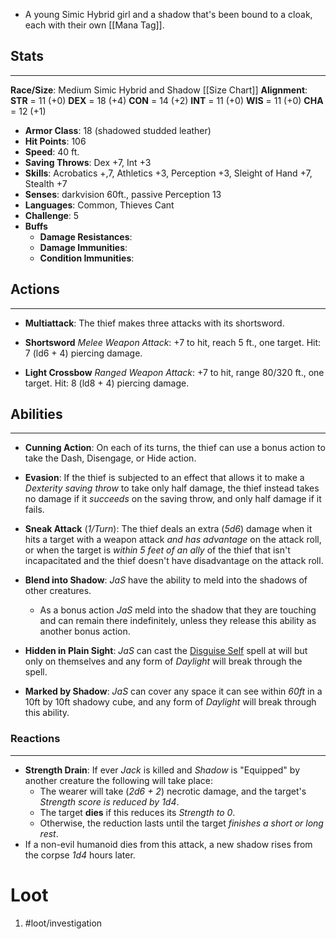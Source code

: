 - A young Simic Hybrid girl and a shadow that's been bound to a cloak, each with their own [[Mana Tag]].

## Stats
---
**Race/Size**: Medium Simic Hybrid and Shadow
	[[Size Chart]]
**Alignment**:
	**STR** = 11 (+0)
	**DEX** = 18 (+4)
	**CON** = 14 (+2)
	**INT** = 11 (+0)
	**WIS** = 11 (+0)
	**CHA** = 12 (+1)
-   **Armor Class**: 18 (shadowed studded leather)
-   **Hit Points**: 106
-   **Speed**: 40 ft.
-   **Saving Throws**: Dex +7, Int +3
-   **Skills**: Acrobatics +,7, Athletics +3, Perception +3, Sleight of Hand +7, Stealth +7
-   **Senses**: darkvision 60ft., passive Perception 13
-   **Languages**: Common, Thieves Cant
-   **Challenge**: 5
-   **Buffs**
	-   **Damage Resistances**:
	-   **Damage Immunities**:
	-   **Condition Immunities**:

## Actions
---
- **Multiattack**: The thief makes three attacks with its shortsword.

- **Shortsword** *Melee Weapon Attack*: +7 to hit, reach 5 ft., one target. Hit: 7 (ld6 + 4) piercing damage.

- **Light Crossbow** *Ranged Weapon Attack*: +7 to hit, range 80/320 ft., one target. Hit: 8 (ld8 + 4) piercing damage.

## Abilities
---
- **Cunning Action**: On each of its turns, the thief can use a bonus action to take the Dash, Disengage, or Hide action.

- **Evasion**: If the thief is subjected to an effect that allows it to make a *Dexterity saving throw* to take only half damage, the thief instead takes no damage if it *succeeds* on the saving throw, and only half damage if it fails.

- **Sneak Attack** (*1/Turn*): The thief deals an extra (*5d6*) damage when it hits a target with a weapon attack *and has advantage* on the attack roll, or when the target is *within 5 feet of an ally* of the thief that isn't incapacitated and the thief doesn't have disadvantage on the attack roll.

- **Blend into Shadow**: *JaS* have the ability to meld into the shadows of other creatures.
	- As a bonus action *JaS* meld into the shadow that they are touching and can remain there indefinitely, unless they release this ability as another bonus action.

- **Hidden in Plain Sight**: *JaS* can cast the [Disguise Self]() spell at will but only on themselves and any form of *Daylight* will break through the spell.

- **Marked by Shadow**: *JaS* can cover any space it can see within *60ft* in a 10ft by 10ft shadowy cube,  and any form of *Daylight* will break through this ability.

### Reactions
---
- **Strength Drain**: If ever *Jack* is killed and *Shadow* is "Equipped" by another creature the following will take place:
	- The wearer will take (*2d6 + 2*) necrotic damage, and the target's *Strength score is reduced by 1d4*. 
	- The target **dies** if this reduces its *Strength to 0*. 
	- Otherwise, the reduction lasts until the target *finishes a short or long rest*.
- If a non-evil humanoid dies from this attack, a new shadow rises from the corpse *1d4* hours later.

# Loot
1. #loot/investigation 
	